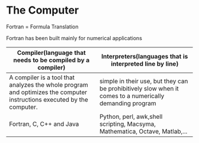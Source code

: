 # The Computer

Fortran = Formula Translation

Fortran has been built mainly for numerical applications

| Compiler(language that needs to be compiled by a compiler) | Interpreters(languages that is interpreted line by line)|
|---|---|
|   A compiler is a tool that analyzes the whole program and optimizes the computer instructions executed by the computer. | simple in their use, but they can be prohibitively slow when it comes to a numerically demanding program  |
|Fortran, C, C++ and Java| Python, perl, awk,shell scripting, Macsyma, Mathematica, Octave, Matlab,...|